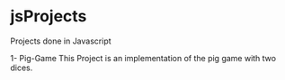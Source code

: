 # jsProjects
Projects done in Javascript

1- Pig-Game
This Project is an implementation of the pig game with two dices.


